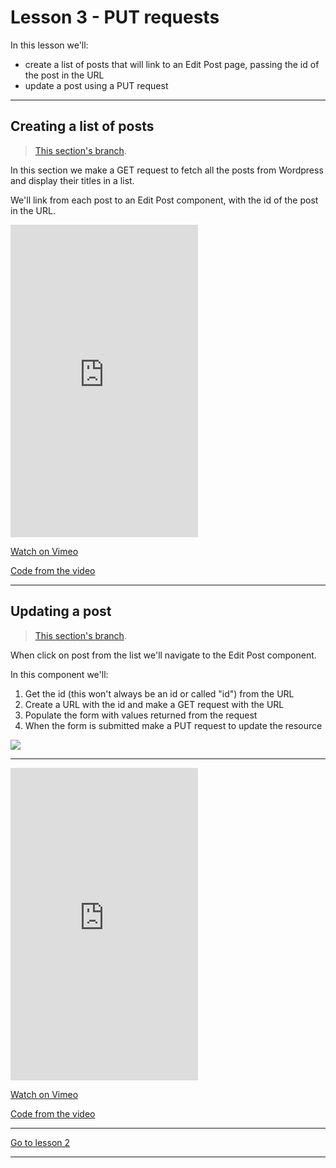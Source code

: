 # Lesson 3 - PUT requests

In this lesson we'll:

-   create a list of posts that will link to an Edit Post page, passing the id of the post in the URL
-   update a post using a PUT request

---

## Creating a list of posts

> <a href="https://github.com/NoroffFEU/react-crud/tree/10-post-list" target="_blank">This section's branch</a>.

In this section we make a GET request to fetch all the posts from Wordpress and display their titles in a list.

We'll link from each post to an Edit Post component, with the id of the post in the URL.

<iframe src="https://player.vimeo.com/video/520631327" height="500" frameborder="0" allow="autoplay; fullscreen; picture-in-picture" allowfullscreen></iframe>

<a href="https://vimeo.com/520631327/bc5215a09e" target="_blank">Watch on Vimeo</a>

<a href="https://github.com/NoroffFEU/react-crud/tree/10-post-list" target="_blank">Code from the video</a>

---

## Updating a post

> <a href="https://github.com/NoroffFEU/react-crud/tree/11-edit-post-form" target="_blank">This section's branch</a>.

When click on post from the list we'll navigate to the Edit Post component.

In this component we'll:

1. Get the id (this won't always be an id or called "id") from the URL
2. Create a URL with the id and make a GET request with the URL
3. Populate the form with values returned from the request
4. When the form is submitted make a PUT request to update the resource

<img src="/images/react-crud-4.png" style="max-width:400px" />

---

<iframe src="https://player.vimeo.com/video/520683383" height="500" frameborder="0" allow="autoplay; fullscreen; picture-in-picture" allowfullscreen></iframe>

<a href="https://vimeo.com/520683383/9971e172bb" target="_blank">Watch on Vimeo</a>

<a href="https://github.com/NoroffFEU/react-crud/tree/11-edit-post-form" target="_blank">Code from the video</a>

---

[Go to lesson 2](4)

---
